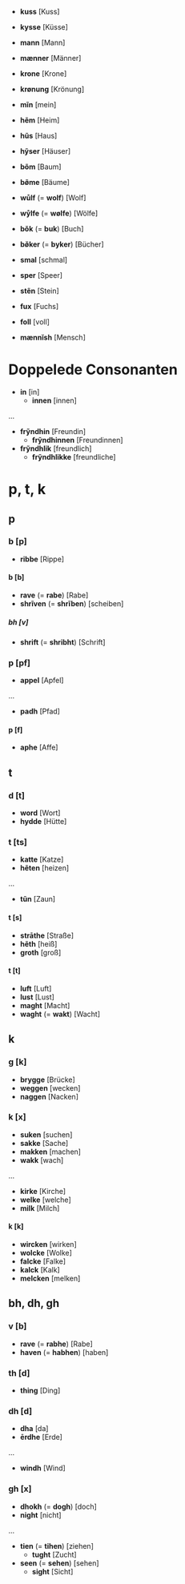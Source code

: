 * **kuss** [Kuss]
* **kysse** [Küsse]

* **mann** [Mann]
* **mænner** [Männer]

* **krone** [Krone]
* **krønung** [Krönung]

* **mĩn** [mein]
* **hẽm** [Heim]
* **hũs** [Haus]
* **hỹser** [Häuser]
* **bõm** [Baum]
* **bø̃me** [Bäume]

* **wůlf** (= **wolf**) [Wolf]
* **wẙlfe** (= **wølfe**) [Wölfe]

* **bǒk** (= **buk**) [Buch]
* **bø̌ker** (= **byker**) [Bücher]

* **smal** [schmal]
* **sper** [Speer]
* **stẽn** [Stein]

* **fux** [Fuchs]

* **foll** [voll]

* **mænnĭsh** [Mensch]

# Doppelede Consonanten

* **in** [in]
  * **innen** [innen]

...

* **frỹndhin** [Freundin]
  * **frỹndhinnen** [Freundinnen]
* **frỹndhlik** [freundlich]
  * **frỹndhlikke** [freundliche]

# p, t, k

## p

### b [p]

* **ribbe** [Rippe]

#### b [b]

* **rave** (= **rabe**) [Rabe]
* **shrĩven** (= **shrĩben**) [scheiben]

##### bh [v]

* **shrift** (= **shribht**) [Schrift]

### p [pf]

* **appel** [Apfel]

...

* **padh** [Pfad]

#### p [f]

* **aphe** [Affe]

## t

### d [t]

* **word** [Wort]
* **hydde** [Hütte]

### t [ts]

* **katte** [Katze]
* **hẽten** [heizen]

...

* **tũn** [Zaun]

#### t [s]

* **strāthe** [Straße]
* **hẽth** [heiß]
* **groth** [groß]

#### t [t]

* **luft** [Luft]
* **lust** [Lust]
* **maght** [Macht]
* **waght** (= **wakt**) [Wacht]

## k

### g [k]

* **brygge** [Brücke]
* **weggen** [wecken]
* **naggen** [Nacken]

### k [x]

* **suken** [suchen]
* **sakke** [Sache]
* **makken** [machen]
* **wakk** [wach]

...

* **kirke** [Kirche]
* **welke** [welche]
* **milk** [Milch]

#### k [k]

* **wircken** [wirken]
* **wolcke** [Wolke]
* **falcke** [Falke]
* **kalck** [Kalk]
* **melcken** [melken]

## bh, dh, gh

### v [b]

* **rave** (= **rabhe**) [Rabe]
* **haven** (= **habhen**) [haben]

### th [d]

* **thing** [Ding]

### dh [d]

* **dha** [da]
* **ērdhe** [Erde]

...

* **windh** [Wind]

### gh [x]

* **dhokh** (= **dogh**) [doch]
* **night** [nicht]

...

* **tien** (= **tihen**) [ziehen]
  * **tught** [Zucht]
* **seen** (= **sehen**) [sehen]
  * **sight** [Sicht]


